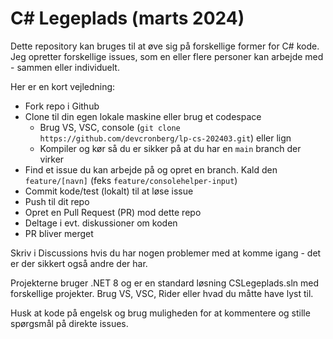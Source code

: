 # C# Legeplads (marts 2024)

Dette repository kan bruges til at øve sig på forskellige former for C# kode. Jeg opretter forskellige issues, som en eller flere personer kan arbejde med - sammen eller individuelt.

Her er en kort vejledning:

- Fork repo i Github
- Clone til din egen lokale maskine eller brug et codespace
  - Brug VS, VSC, console (`git clone https://github.com/devcronberg/lp-cs-202403.git`) eller lign
  - Kompiler og kør så du er sikker på at du har en `main` branch der virker
- Find et issue du kan arbejde på og opret en branch. Kald den `feature/[navn]` (feks `feature/consolehelper-input`)
- Commit kode/test (lokalt) til at løse issue
- Push til dit repo
- Opret en Pull Request (PR) mod dette repo
- Deltage i evt. diskussioner om koden
- PR bliver merget

Skriv i Discussions hvis du har nogen problemer med at komme igang - det er der sikkert også andre der har.

Projekterne bruger .NET 8 og er en standard løsning CSLegeplads.sln med forskellige projekter. Brug VS, VSC, Rider eller hvad du måtte have lyst til. 

Husk at kode på engelsk og brug muligheden for at kommentere og stille spørgsmål på direkte issues.

